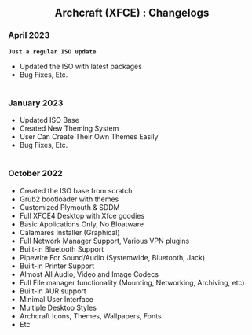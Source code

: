 <h2 align="center">Archcraft (XFCE) : Changelogs</h2>

### April 2023
**`Just a regular ISO update`**
- Updated the ISO with latest packages
- Bug Fixes, Etc.

#

### January 2023

- Updated ISO Base
- Created New Theming System
- User Can Create Their Own Themes Easily
- Bug Fixes, Etc.

#

### October 2022

- Created the ISO base from scratch
- Grub2 bootloader with themes
- Customized Plymouth & SDDM
- Full XFCE4 Desktop with Xfce goodies
- Basic Applications Only, No Bloatware
- Calamares Installer (Graphical)
- Full Network Manager Support, Various VPN plugins
- Built-in Bluetooth Support
- Pipewire For Sound/Audio (Systemwide, Bluetooth, Jack)
- Built-in Printer Support
- Almost All Audio, Video and Image Codecs
- Full File manager functionality (Mounting, Networking, Archiving, etc)
- Built-in AUR support
- Minimal User Interface
- Multiple Desktop Styles
- Archcraft Icons, Themes, Wallpapers, Fonts
- Etc

